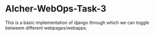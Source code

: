 # Alcher-WebOps-Task-3
This is a basic implementation of django through which we can toggle betweem different webpages/webapps.
